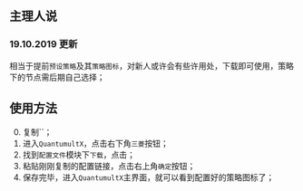 ## 主理人说
### 19.10.2019 更新
相当于提前`预设策略`及其`策略图标`，对新人或许会有些许用处，下载即可使用，策略下的节点需后期自己选择；


## 使用方法
0. 复制``；
1. 进入`QuantumultX`，点击右下角`三菱`按钮；
2. 找到`配置文件`模块下`下载`，点击；
3. 粘贴刚刚复制的配置链接，点击右上角`确定`按钮；
4. 保存完毕，进入`QuantumultX`主界面，就可以看到配置好的策略图标了；
